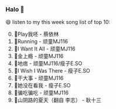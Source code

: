 

### Halo 👋

😄 listen to my this week song list of top 10:

0. 🌈Play我呸 - 蔡依林
1. 🌈Running   - 顽童MJ116
2. 🌈I Want It All - 顽童MJ116
3. 🌈金上瘾 - 顽童MJ116
4. 🌈地痞 - 顽童MJ116/瘦子E.SO
5. 🌈I Wish I Was There - 瘦子E.SO
6. 🌈干大事  - 顽童MJ116
7. 🌈她没在看我 - 瘦子E.SO
8. 🌈骗吃骗吃 - 顽童MJ116
9. 🌈山阴路的夏天（翻自 李志） - 耿十三

